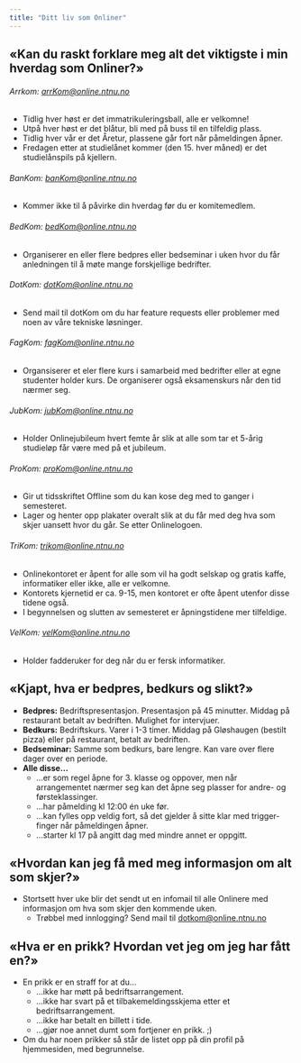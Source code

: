 ```yaml
---
title: "Ditt liv som Onliner"
---
```


«Kan du raskt forklare meg alt det viktigste i min hverdag som Onliner?»
------------------------------------------------------------------------

###### Arrkom: arrKom@online.ntnu.no
  - Tidlig hver høst er det immatrikuleringsball, alle er velkomne!
  - Utpå hver høst er det blåtur, bli med på buss til en tilfeldig plass.
  - Tidlig hver vår er det Åretur, plassene går fort når påmeldingen åpner.
  - Fredagen etter at studielånet kommer (den 15. hver måned) er det studielånspils på kjellern.
    
###### BanKom: banKom@online.ntnu.no
 - Kommer ikke til å påvirke din hverdag før du er komitemedlem.

###### BedKom: bedKom@online.ntnu.no
- Organiserer en eller flere bedpres eller bedseminar i uken hvor du får anledningen til å møte mange forskjellige bedrifter.

###### DotKom: dotKom@online.ntnu.no
- Send mail til dotKom om du har feature requests eller problemer
        med noen av våre tekniske løsninger.

###### FagKom: fagKom@online.ntnu.no
- Organsiserer et eler flere kurs i samarbeid med bedrifter eller at egne studenter holder kurs. De organiserer også eksamenskurs når den tid nærmer seg.

###### JubKom: jubKom@online.ntnu.no
- Holder Onlinejubileum hvert femte år slik at alle som tar et
        5-årig studieløp får være med på et jubileum.

###### ProKom: proKom@online.ntnu.no
- Gir ut tidsskriftet Offline som du kan kose deg med to ganger i semesteret.
- Lager og henter opp plakater overalt slik at du får med deg hva som skjer uansett hvor du går. Se etter Onlinelogoen.

###### TriKom: trikom@online.ntnu.no
- Onlinekontoret er åpent for alle som vil ha godt selskap og
        gratis kaffe, informatiker eller ikke, alle er velkomne.
- Kontorets kjernetid er ca. 9-15, men kontoret er ofte åpent
        utenfor disse tidene også.
- I begynnelsen og slutten av semesteret er åpningstidene mer
        tilfeldige.
###### VelKom: velKom@online.ntnu.no
- Holder fadderuker for deg når du er fersk informatiker.

«Kjapt, hva er bedpres, bedkurs og slikt?»
------------------------------------------

-   **Bedpres:** Bedriftspresentasjon. Presentasjon på 45 minutter.
    Middag på restaurant betalt av bedriften. Mulighet for intervjuer.
-   **Bedkurs:** Bedriftskurs. Varer i 1-3 timer. Middag på Gløshaugen
    (bestilt pizza) eller på restaurant, betalt av bedriften.
-   **Bedseminar:** Samme som bedkurs, bare lengre. Kan vare over flere
    dager over en periode.
-   **Alle disse…**
    -   …er som regel åpne for 3. klasse og oppover, men når
        arrangementet nærmer seg kan det åpne seg plasser for andre- og
        førsteklassinger.
    -   …har påmelding kl 12:00 én uke før.
    -   …kan fylles opp veldig fort, så det gjelder å sitte klar med
        trigger-finger når påmeldingen åpner.
    -   …starter kl 17 på angitt dag med mindre annet er oppgitt.

«Hvordan kan jeg få med meg informasjon om alt som skjer?»
----------------------------------------------------------

-   Stortsett hver uke blir det sendt ut en infomail til alle Onlinere
    med informasjon om hva som skjer den kommende uken.
    -   Trøbbel med innlogging? Send mail til dotkom@online.ntnu.no

«Hva er en prikk? Hvordan vet jeg om jeg har fått en?»
------------------------------------------------------

-   En prikk er en straff for at du…
    -   …ikke har møtt på bedriftsarrangement.
    -   …ikke har svart på et tilbakemeldingsskjema etter et
        bedriftsarrangement.
    -   …ikke har betalt en billett i tide.
    -   …gjør noe annet dumt som fortjener en prikk. ;)
-   Om du har noen prikker så står de listet opp på din profil på
    hjemmesiden, med begrunnelse.
